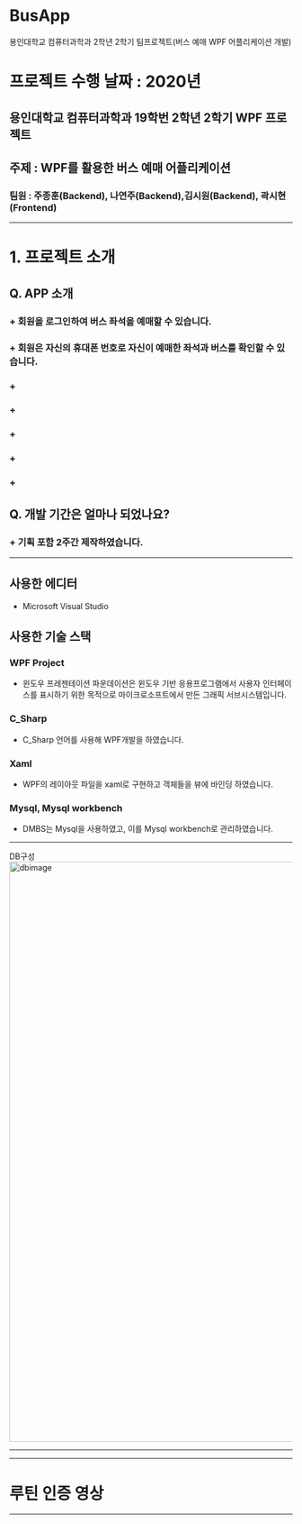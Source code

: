 # BusApp
용인대학교 컴퓨터과학과 2학년 2학기 팀프로젝트(버스 예매 WPF 어플리케이션 개발)
# 프로젝트 수행 날짜 : 2020년 
## **용인대학교 컴퓨터과학과 19학번 2학년 2학기 WPF 프로젝트**
## 주제 : **WPF**를 활용한 버스 예매 어플리케이션
### 팀원 : 주종훈(Backend), 나연주(Backend),김시원(Backend), 곽시현(Frontend)

----------
# 1. 프로젝트 소개

## Q. **APP 소개**
### + 회원을 로그인하여 버스 좌석을 예매할 수 있습니다.
### + 회원은 자신의 휴대폰 번호로 자신이 예매한 좌석과 버스를 확인할 수 있습니다.
### + 
### + 
### + 
### + 
### + 

## Q. **개발 기간은 얼마나 되었나요?**
### + 기획 포함 2주간 제작하였습니다.

----------
## **사용한 에디터**

+ Microsoft Visual Studio

## **사용한 기술 스택**

### WPF Project
+ 윈도우 프레젠테이션 파운데이션은 윈도우 기반 응용프로그램에서 사용자 인터페이스를 표시하기 위한 목적으로 마이크로소프트에서 만든 그래픽 서브시스템입니다.

### C_Sharp
+ C_Sharp 언어를 사용해 WPF개발을 하였습니다.

### Xaml
+ WPF의 레이아웃 파일을 xaml로 구현하고 객체들을 뷰에 바인딩 하였습니다.

### Mysql, Mysql workbench
+ DMBS는 Mysql을 사용하였고, 이를 Mysql workbench로 관리하였습니다.


------
DB구성
<img width="1030" alt="dbimage" src="https://user-images.githubusercontent.com/85150438/224631826-b726282b-7b29-415a-b907-ca6ac103a128.png">


------


------

# 루틴 인증 영상




------

##
